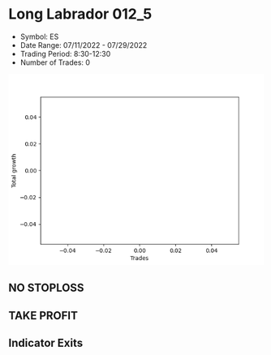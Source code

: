 # Long Labrador 012_5 
- Symbol: ES
- Date Range: 07/11/2022 - 07/29/2022
- Trading Period: 8:30-12:30
- Number of Trades: 0

![Plot](LongLabrador012_5ES.png)
## NO STOPLOSS











## TAKE PROFIT






## Indicator Exits



